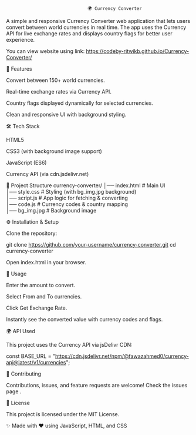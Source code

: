                                    🌍 Currency Converter

A simple and responsive Currency Converter web application that lets users convert between world currencies in real time.
The app uses the Currency API
 for live exchange rates and displays country flags for better user experience.
 
 You can view website using link: https://codeby-ritwikb.github.io/Currency-Converter/

🚀 Features

Convert between 150+ world currencies.

Real-time exchange rates via Currency API.

Country flags displayed dynamically for selected currencies.

Clean and responsive UI with background styling.

🛠️ Tech Stack

HTML5

CSS3 (with background image support)

JavaScript (ES6)

Currency API (via cdn.jsdelivr.net)

📂 Project Structure
currency-converter/
│── index.html       # Main UI  
│── style.css        # Styling (with bg_img.jpg background)  
│── script.js        # App logic for fetching & converting  
│── code.js          # Currency codes & country mapping  
│── bg_img.jpg       # Background image  

⚙️ Installation & Setup

Clone the repository:

git clone https://github.com/your-username/currency-converter.git
cd currency-converter


Open index.html in your browser.

📖 Usage

Enter the amount to convert.

Select From and To currencies.

Click Get Exchange Rate.

Instantly see the converted value with currency codes and flags.

🌍 API Used

This project uses the Currency API
 via jsDelivr CDN:

const BASE_URL = "https://cdn.jsdelivr.net/npm/@fawazahmed0/currency-api@latest/v1/currencies";

🤝 Contributing

Contributions, issues, and feature requests are welcome!
Check the issues page
.

📜 License

This project is licensed under the MIT License.

✨ Made with ❤️ using JavaScript, HTML, and CSS
